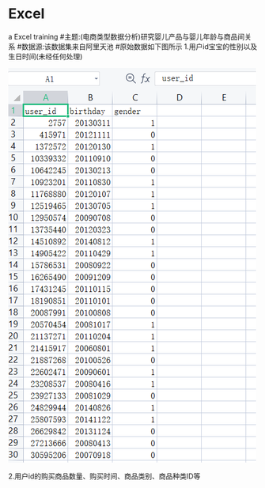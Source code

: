 # Excel
a Excel training
#主题:(电商类型数据分析)研究婴儿产品与婴儿年龄与商品间关系
#数据源:该数据集来自阿里天池
#原始数据如下图所示
1.用户id宝宝的性别以及生日时间(未经任何处理)


![image](https://github.com/Lzt438/Excel/blob/main/%E5%B1%8F%E5%B9%95%E6%88%AA%E5%9B%BE%202023-03-04%20112713.png)


2.用户id的购买商品数量、购买时间、商品类别、商品种类ID等
